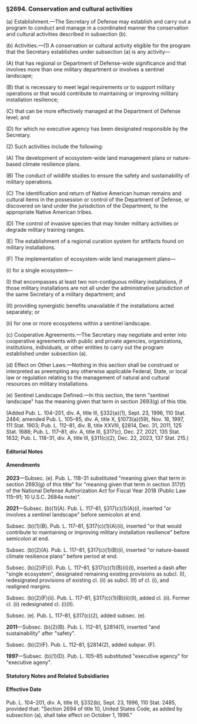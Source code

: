 ### §2694. Conservation and cultural activities ###

(a) Establishment.—The Secretary of Defense may establish and carry out a program to conduct and manage in a coordinated manner the conservation and cultural activities described in subsection (b).

(b) Activities.—(1) A conservation or cultural activity eligible for the program that the Secretary establishes under subsection (a) is any activity—

(A) that has regional or Department of Defense-wide significance and that involves more than one military department or involves a sentinel landscape;

(B) that is necessary to meet legal requirements or to support military operations or that would contribute to maintaining or improving military installation resilience;

(C) that can be more effectively managed at the Department of Defense level; and

(D) for which no executive agency has been designated responsible by the Secretary.

(2) Such activities include the following:

(A) The development of ecosystem-wide land management plans or nature-based climate resilience plans.

(B) The conduct of wildlife studies to ensure the safety and sustainability of military operations.

(C) The identification and return of Native American human remains and cultural items in the possession or control of the Department of Defense, or discovered on land under the jurisdiction of the Department, to the appropriate Native American tribes.

(D) The control of invasive species that may hinder military activities or degrade military training ranges.

(E) The establishment of a regional curation system for artifacts found on military installations.

(F) The implementation of ecosystem-wide land management plans—

(i) for a single ecosystem—

(I) that encompasses at least two non-contiguous military installations, if those military installations are not all under the administrative jurisdiction of the same Secretary of a military department; and

(II) providing synergistic benefits unavailable if the installations acted separately; or

(ii) for one or more ecosystems within a sentinel landscape.

(c) Cooperative Agreements.—The Secretary may negotiate and enter into cooperative agreements with public and private agencies, organizations, institutions, individuals, or other entities to carry out the program established under subsection (a).

(d) Effect on Other Laws.—Nothing in this section shall be construed or interpreted as preempting any otherwise applicable Federal, State, or local law or regulation relating to the management of natural and cultural resources on military installations.

(e) Sentinel Landscape Defined.—In this section, the term "sentinel landscape" has the meaning given that term in section 2693(g) of this title.

(Added Pub. L. 104–201, div. A, title III, §332(a)(1), Sept. 23, 1996, 110 Stat. 2484; amended Pub. L. 105–85, div. A, title X, §1073(a)(59), Nov. 18, 1997, 111 Stat. 1903; Pub. L. 112–81, div. B, title XXVIII, §2814, Dec. 31, 2011, 125 Stat. 1688; Pub. L. 117–81, div. A, title III, §317(c), Dec. 27, 2021, 135 Stat. 1632; Pub. L. 118–31, div. A, title III, §311(c)(2), Dec. 22, 2023, 137 Stat. 215.)

#### **Editorial Notes** ####

#### Amendments ####

**2023**—Subsec. (e). Pub. L. 118–31 substituted "meaning given that term in section 2693(g) of this title" for "meaning given that term in section 317(f) of the National Defense Authorization Act for Fiscal Year 2018 (Public Law 115–91; 10 U.S.C. 2684a note)".

**2021**—Subsec. (b)(1)(A). Pub. L. 117–81, §317(c)(1)(A)(i), inserted "or involves a sentinel landscape" before semicolon at end.

Subsec. (b)(1)(B). Pub. L. 117–81, §317(c)(1)(A)(ii), inserted "or that would contribute to maintaining or improving military installation resilience" before semicolon at end.

Subsec. (b)(2)(A). Pub. L. 117–81, §317(c)(1)(B)(i), inserted "or nature-based climate resilience plans" before period at end.

Subsec. (b)(2)(F)(i). Pub. L. 117–81, §317(c)(1)(B)(ii)(I), inserted a dash after "single ecosystem", designated remaining existing provisions as subcl. (I), redesignated provisions of existing cl. (ii) as subcl. (II) of cl. (i), and realigned margins.

Subsec. (b)(2)(F)(ii). Pub. L. 117–81, §317(c)(1)(B)(ii)(II), added cl. (ii). Former cl. (ii) redesignated cl. (i)(II).

Subsec. (e). Pub. L. 117–81, §317(c)(2), added subsec. (e).

**2011**—Subsec. (b)(2)(B). Pub. L. 112–81, §2814(1), inserted "and sustainability" after "safety".

Subsec. (b)(2)(F). Pub. L. 112–81, §2814(2), added subpar. (F).

**1997**—Subsec. (b)(1)(D). Pub. L. 105–85 substituted "executive agency" for "executive ageny".

#### **Statutory Notes and Related Subsidiaries** ####

#### Effective Date ####

Pub. L. 104–201, div. A, title III, §332(b), Sept. 23, 1996, 110 Stat. 2485, provided that: "Section 2694 of title 10, United States Code, as added by subsection (a), shall take effect on October 1, 1996."